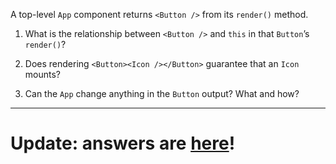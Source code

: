 A top-level `App` component returns `<Button />` from its `render()` method.

1. What is the relationship between `<Button />` and `this` in that `Button`’s `render()`?

2. Does rendering `<Button><Icon /></Button>` guarantee that an `Icon` mounts?

3. Can the `App` change anything in the `Button` output? What and how?

---------------------

# Update: answers are [here](https://gist.github.com/gaearon/7d0df4b2119af0560eec08ac427f2ea6)!
